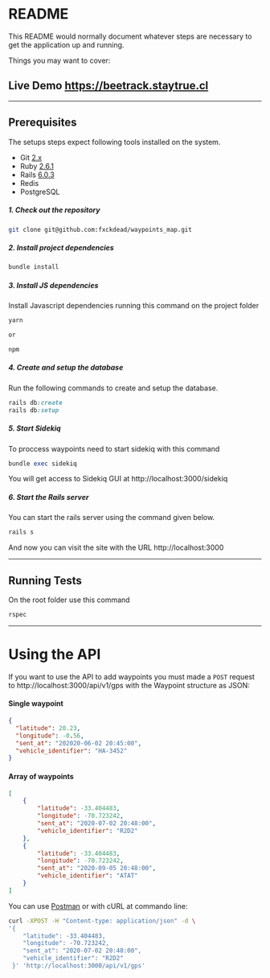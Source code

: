 # README

This README would normally document whatever steps are necessary to get the
application up and running.

Things you may want to cover:


## Live Demo https://beetrack.staytrue.cl
-----


## Prerequisites

The setups steps expect following tools installed on the system.

- Git  [2.x](https://git-scm.com/)
- Ruby [2.6.1](https://www.ruby-lang.org/)
- Rails [6.0.3](https://rubyonrails.org/)
- Redis
- PostgreSQL

##### 1. Check out the repository

```bash
git clone git@github.com:fxckdead/waypoints_map.git
```

##### 2. Install project dependencies

```bash
bundle install
```

##### 3. Install JS dependencies

Install Javascript dependencies running this command on the project folder

```bash
yarn

or

npm
```

##### 4. Create and setup the database

Run the following commands to create and setup the database.

```ruby
rails db:create
rails db:setup
```



##### 5. Start Sidekiq 

To proccess waypoints need to start sidekiq with this command

```ruby
bundle exec sidekiq
```
You will get access to Sidekiq GUI at http://localhost:3000/sidekiq

##### 6. Start the Rails server

You can start the rails server using the command given below.

```ruby
rails s
```
And now you can visit the site with the URL http://localhost:3000

-----

## Running Tests

On the root folder use this command

```bash
rspec
```

-----

# Using the API

If you want to use the API to add waypoints you must made a `POST` request to http://localhost:3000/api/v1/gps with the Waypoint structure as JSON:

#### Single waypoint

```json
{
  "latitude": 20.23,
  "longitude": -0.56,
  "sent_at": "202020-06-02 20:45:00",
  "vehicle_identifier": "HA-3452"
}
```

#### Array of waypoints
```json
[
    {
        "latitude": -33.404483,
        "longitude": -70.723242,
        "sent_at": "2020-07-02 20:48:00",
        "vehicle_identifier": "R2D2"
    },
    {
        "latitude": -33.404483,
        "longitude": -70.723242,
        "sent_at": "2020-09-05 20:48:00",
        "vehicle_identifier": "ATAT"
    }
]
```

You can use [Postman](https://www.postman.com/) or with cURL at commando line:

```bash
curl -XPOST -H "Content-type: application/json" -d \
'{
    "latitude": -33.404483,
    "longitude": -70.723242,
    "sent_at": "2020-07-02 20:48:00",
    "vehicle_identifier": "R2D2"
 }' 'http://localhost:3000/api/v1/gps'
```
